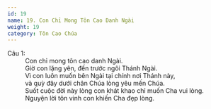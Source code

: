 ```yaml
---
id: 19
name: 19. Con Chỉ Mong Tôn Cao Danh Ngài
weight: 19
category: Tôn Cao Chúa
---
```

<dl><dt>Câu 1:</dt><dd data-verse="1">Con chỉ mong tôn cao danh Ngài. <br/>Giờ con lặng yên, đến trước ngôi Thánh Ngài. <br/>Vì con luôn muốn bên Ngài tại chính nơi Thánh này, <br/>và quỳ đây dưới chân Chúa lòng yêu mến Chúa. <br/>Suốt cuộc đời này lòng con khát khao chỉ muốn Cha vui lòng. <br/>Nguyện lời tôn vinh con khiến Cha đẹp lòng. </dd></dl>
